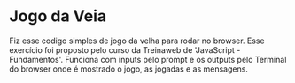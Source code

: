 # Jogo da Veia

Fiz esse codigo simples de jogo da velha para rodar no browser. Esse exercício foi proposto pelo curso da Treinaweb de 'JavaScript - Fundamentos'.
Funciona com inputs pelo prompt e os outputs pelo Terminal do browser onde é mostrado o jogo, as jogadas e as mensagens.

